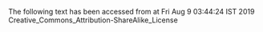 The following text has been accessed from at Fri Aug 9 03:44:24 IST 2019
Creative_Commons_Attribution-ShareAlike_License
